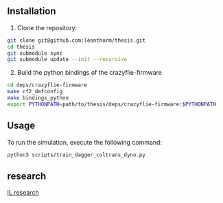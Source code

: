## Installation

1. Clone the repository:
```sh
git clone git@github.com:leonthorm/thesis.git
cd thesis
git submodule sync
git submodule update --init --recursive
```
2. Build the python bindings of the crazyflie-firmware
```sh
cd deps/crazyflie-firmware
make cf2_defconfig
make bindings_python
export PYTHONPATH=path/to/thesis/deps/crazyflie-firmware:$PYTHONPATH
```
## Usage

To run the simulation, execute the following command:
```sh
python3 scripts/train_dagger_coltrans_dyno.py
```

## research
[IL research](https://docs.google.com/document/d/1qL__5ltoS9RlNtAtyIXOkichVQ9TchGlXO6cpNntQVI/edit?usp=sharing)
